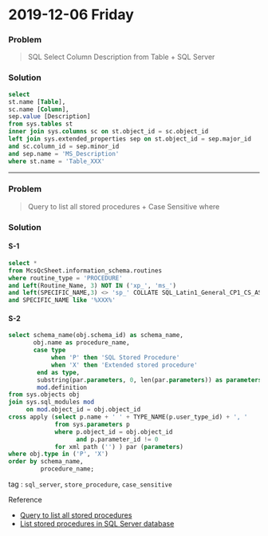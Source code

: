 # 2019-12-06 Friday

### Problem

> SQL Select Column Description from Table + SQL Server

### Solution

```sql
select 
st.name [Table],
sc.name [Column],
sep.value [Description]
from sys.tables st
inner join sys.columns sc on st.object_id = sc.object_id
left join sys.extended_properties sep on st.object_id = sep.major_id
and sc.column_id = sep.minor_id
and sep.name = 'MS_Description'
where st.name = 'Table_XXX'
```
---

### Problem 

> Query to list all stored procedures + Case Sensitive where

### Solution

#### S-1

```sql
select * 
from McsQcSheet.information_schema.routines 
where routine_type = 'PROCEDURE' 
and Left(Routine_Name, 3) NOT IN ('xp_', 'ms_') 
and left(SPECIFIC_NAME,3) <> 'sp_' COLLATE SQL_Latin1_General_CP1_CS_AS -- case sensitive condition
and SPECIFIC_NAME like '%XXX%'
```

#### S-2

```sql
select schema_name(obj.schema_id) as schema_name,
       obj.name as procedure_name,
       case type
            when 'P' then 'SQL Stored Procedure'
            when 'X' then 'Extended stored procedure'
        end as type,
        substring(par.parameters, 0, len(par.parameters)) as parameters,
        mod.definition
from sys.objects obj
join sys.sql_modules mod
     on mod.object_id = obj.object_id
cross apply (select p.name + ' ' + TYPE_NAME(p.user_type_id) + ', ' 
             from sys.parameters p
             where p.object_id = obj.object_id 
                   and p.parameter_id != 0 
             for xml path ('') ) par (parameters)
where obj.type in ('P', 'X')
order by schema_name,
         procedure_name;
```

tag : `sql_server`, `store_procedure`, `case_sensitive`

Reference 
- [Query to list all stored procedures](https://stackoverflow.com/questions/219434/query-to-list-all-stored-procedures)
- [List stored procedures in SQL Server database ](https://dataedo.com/kb/query/sql-server/list-stored-procedures)

